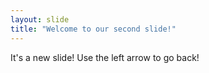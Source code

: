```yaml
---
layout: slide
title: "Welcome to our second slide!"
---
```

It's a new slide!
Use the left arrow to go back!
